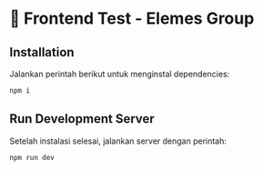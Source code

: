 # 🚀 Frontend Test - Elemes Group

## Installation
Jalankan perintah berikut untuk menginstal dependencies:

```sh
npm i
```

## Run Development Server
Setelah instalasi selesai, jalankan server dengan perintah:

```sh
npm run dev
```
